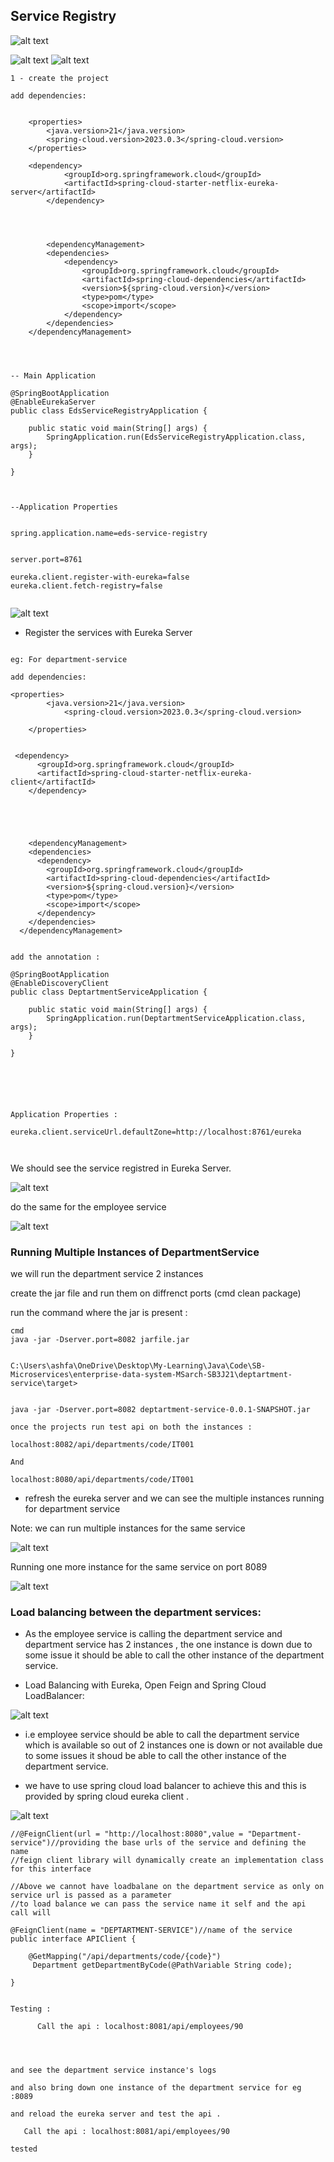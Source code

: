 ## Service Registry

![alt text](image.png)


![alt text](image-1.png)
![alt text](image-2.png)

```
1 - create the project 

add dependencies: 


    <properties>
		<java.version>21</java.version>
		<spring-cloud.version>2023.0.3</spring-cloud.version>
	</properties>

    <dependency>
			<groupId>org.springframework.cloud</groupId>
			<artifactId>spring-cloud-starter-netflix-eureka-server</artifactId>
		</dependency>




        <dependencyManagement>
		<dependencies>
			<dependency>
				<groupId>org.springframework.cloud</groupId>
				<artifactId>spring-cloud-dependencies</artifactId>
				<version>${spring-cloud.version}</version>
				<type>pom</type>
				<scope>import</scope>
			</dependency>
		</dependencies>
	</dependencyManagement>




-- Main Application

@SpringBootApplication
@EnableEurekaServer
public class EdsServiceRegistryApplication {

	public static void main(String[] args) {
		SpringApplication.run(EdsServiceRegistryApplication.class, args);
	}

}



--Application Properties


spring.application.name=eds-service-registry


server.port=8761

eureka.client.register-with-eureka=false
eureka.client.fetch-registry=false


```



![alt text](image-3.png)


- Register the services  with Eureka Server
```

eg: For department-service

add dependencies:

<properties>
		<java.version>21</java.version>
		    <spring-cloud.version>2023.0.3</spring-cloud.version>

	</properties>


 <dependency>
      <groupId>org.springframework.cloud</groupId>
      <artifactId>spring-cloud-starter-netflix-eureka-client</artifactId>
    </dependency>




    
	<dependencyManagement>
    <dependencies>
      <dependency>
        <groupId>org.springframework.cloud</groupId>
        <artifactId>spring-cloud-dependencies</artifactId>
        <version>${spring-cloud.version}</version>
        <type>pom</type>
        <scope>import</scope>
      </dependency>
    </dependencies>
  </dependencyManagement>


add the annotation :

@SpringBootApplication
@EnableDiscoveryClient
public class DeptartmentServiceApplication {

	public static void main(String[] args) {
		SpringApplication.run(DeptartmentServiceApplication.class, args);
	}

}






Application Properties :

eureka.client.serviceUrl.defaultZone=http://localhost:8761/eureka



```

We should see the service registred in Eureka Server.

![alt text](image-4.png)

do the same for the employee service 

![alt text](image-5.png)

###  Running Multiple Instances of DepartmentService

we will run the department service 2 instances 

create the jar file and run them on diffrenct ports (cmd clean package)

run the command where the jar is present : 
```
cmd 
java -jar -Dserver.port=8082 jarfile.jar


C:\Users\ashfa\OneDrive\Desktop\My-Learning\Java\Code\SB-Microservices\enterprise-data-system-MSarch-SB3J21\deptartment-service\target>


java -jar -Dserver.port=8082 deptartment-service-0.0.1-SNAPSHOT.jar

once the projects run test api on both the instances :

localhost:8082/api/departments/code/IT001

And 

localhost:8080/api/departments/code/IT001

```

- refresh the eureka server and we can see the multiple instances running for department service

Note:
we can run multiple instances for the same service

![alt text](image-6.png)

Running one more instance for the same service on port 8089

![alt text](image-7.png)

### Load balancing between the department services:
- As the employee service is calling the department service and department service has 2 instances , the one instance is down due to some issue it should be able to call the other instance of the department service.

- Load Balancing with Eureka, Open Feign and Spring Cloud LoadBalancer:

![alt text](image-8.png)
- i.e employee service should be able to call the department service which is available so out of 2 instances one is down or not available due to some issues 
it shoud be able to call the other instance of the department service.

- we have to use spring cloud load balancer to achieve this and this is provided by spring cloud eureka client .

![alt text](image-9.png)

```
//@FeignClient(url = "http://localhost:8080",value = "Department-service")//providing the base urls of the service and defining the name
//feign client library will dynamically create an implementation class for this interface

//Above we cannot have loadbalane on the department service as only on service url is passed as a parameter
//to load balance we can pass the service name it self and the api call will

@FeignClient(name = "DEPTARTMENT-SERVICE")//name of the service
public interface APIClient {

	@GetMapping("/api/departments/code/{code}")
	 Department getDepartmentByCode(@PathVariable String code);
	
}


Testing :

      Call the api : localhost:8081/api/employees/90 




and see the department service instance's logs 

and also bring down one instance of the department service for eg :8089

and reload the eureka server and test the api .
  
   Call the api : localhost:8081/api/employees/90 

tested 


```


